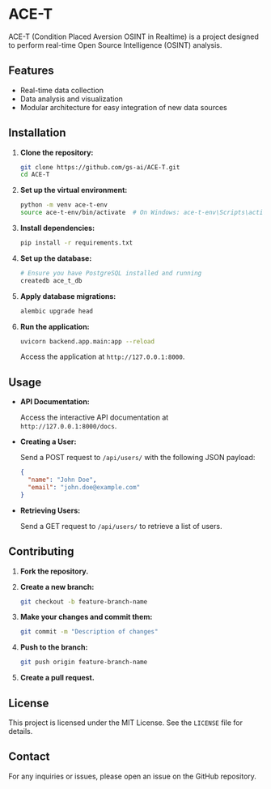 # ACE-T

ACE-T (Condition Placed Aversion OSINT in Realtime) is a project designed to perform real-time Open Source Intelligence (OSINT) analysis.

## Features

- Real-time data collection
- Data analysis and visualization
- Modular architecture for easy integration of new data sources

## Installation

1. **Clone the repository:**

   ```bash
   git clone https://github.com/gs-ai/ACE-T.git
   cd ACE-T
   ```

2. **Set up the virtual environment:**

   ```bash
   python -m venv ace-t-env
   source ace-t-env/bin/activate  # On Windows: ace-t-env\Scripts\activate
   ```

3. **Install dependencies:**

   ```bash
   pip install -r requirements.txt
   ```

4. **Set up the database:**

   ```bash
   # Ensure you have PostgreSQL installed and running
   createdb ace_t_db
   ```

5. **Apply database migrations:**

   ```bash
   alembic upgrade head
   ```

6. **Run the application:**

   ```bash
   uvicorn backend.app.main:app --reload
   ```

   Access the application at `http://127.0.0.1:8000`.

## Usage

- **API Documentation:**

  Access the interactive API documentation at `http://127.0.0.1:8000/docs`.

- **Creating a User:**

  Send a POST request to `/api/users/` with the following JSON payload:

  ```json
  {
    "name": "John Doe",
    "email": "john.doe@example.com"
  }
  ```

- **Retrieving Users:**

  Send a GET request to `/api/users/` to retrieve a list of users.

## Contributing

1. **Fork the repository.**
2. **Create a new branch:**

   ```bash
   git checkout -b feature-branch-name
   ```

3. **Make your changes and commit them:**

   ```bash
   git commit -m "Description of changes"
   ```

4. **Push to the branch:**

   ```bash
   git push origin feature-branch-name
   ```

5. **Create a pull request.**

## License

This project is licensed under the MIT License. See the `LICENSE` file for details.

## Contact

For any inquiries or issues, please open an issue on the GitHub repository. 
